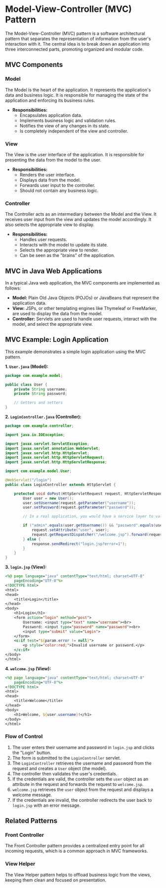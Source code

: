 # Model-View-Controller (MVC) Pattern

The Model-View-Controller (MVC) pattern is a software architectural pattern that separates the representation of information from the user's interaction with it. The central idea is to break down an application into three interconnected parts, promoting organized and modular code.

## MVC Components

### Model
The Model is the heart of the application. It represents the application's data and business logic. It is responsible for managing the state of the application and enforcing its business rules.

*   **Responsibilities:**
    *   Encapsulates application data.
    *   Implements business logic and validation rules.
    *   Notifies the view of any changes in its state.
    *   Is completely independent of the view and controller.

### View
The View is the user interface of the application. It is responsible for presenting the data from the model to the user.

*   **Responsibilities:**
    *   Renders the user interface.
    *   Displays data from the model.
    *   Forwards user input to the controller.
    *   Should not contain any business logic.

### Controller
The Controller acts as an intermediary between the Model and the View. It receives user input from the view and updates the model accordingly. It also selects the appropriate view to display.

*   **Responsibilities:**
    *   Handles user requests.
    *   Interacts with the model to update its state.
    *   Selects the appropriate view to render.
    *   Can be seen as the "brains" of the application.

## MVC in Java Web Applications

In a typical Java web application, the MVC components are implemented as follows:

*   **Model:** Plain Old Java Objects (POJOs) or JavaBeans that represent the application data.
*   **View:** JSPs, or other templating engines like Thymeleaf or FreeMarker, are used to display the data from the model.
*   **Controller:** Servlets are used to handle user requests, interact with the model, and select the appropriate view.

## MVC Example: Login Application

This example demonstrates a simple login application using the MVC pattern.

**1. `User.java` (Model):**

```java
package com.example.model;

public class User {
    private String username;
    private String password;

    // Getters and setters
}
```

**2. `LoginController.java` (Controller):**

```java
package com.example.controller;

import java.io.IOException;

import javax.servlet.ServletException;
import javax.servlet.annotation.WebServlet;
import javax.servlet.http.HttpServlet;
import javax.servlet.http.HttpServletRequest;
import javax.servlet.http.HttpServletResponse;

import com.example.model.User;

@WebServlet("/login")
public class LoginController extends HttpServlet {

    protected void doPost(HttpServletRequest request, HttpServletResponse response) throws ServletException, IOException {
        User user = new User();
        user.setUsername(request.getParameter("username"));
        user.setPassword(request.getParameter("password"));

        // In a real application, you would have a service layer to validate the user's credentials.

        if ("admin".equals(user.getUsername()) && "password".equals(user.getPassword())) {
            request.setAttribute("user", user);
            request.getRequestDispatcher("/welcome.jsp").forward(request, response);
        } else {
            response.sendRedirect("login.jsp?error=1");
        }
    }
}
```

**3. `login.jsp` (View):**

```jsp
<%@ page language="java" contentType="text/html; charset=UTF-8"
    pageEncoding="UTF-8"%>
<!DOCTYPE html>
<html>
<head>
    <title>Login</title>
</head>
<body>
    <h1>Login</h1>
    <form action="login" method="post">
        Username: <input type="text" name="username"><br>
        Password: <input type="password" name="password"><br>
        <input type="submit" value="Login">
    </form>
    <c:if test="${param.error != null}">
        <p style="color:red;">Invalid username or password.</p>
    </c:if>
</body>
</html>
```

**4. `welcome.jsp` (View):**

```jsp
<%@ page language="java" contentType="text/html; charset=UTF-8"
    pageEncoding="UTF-8"%>
<!DOCTYPE html>
<html>
<head>
    <title>Welcome</title>
</head>
<body>
    <h1>Welcome, ${user.username}!</h1>
</body>
</html>
```

### Flow of Control

1.  The user enters their username and password in `login.jsp` and clicks the "Login" button.
2.  The form is submitted to the `LoginController` servlet.
3.  The `LoginController` retrieves the username and password from the request and creates a `User` object (the model).
4.  The controller then validates the user's credentials.
5.  If the credentials are valid, the controller sets the `user` object as an attribute in the request and forwards the request to `welcome.jsp`.
6.  `welcome.jsp` retrieves the `user` object from the request and displays a welcome message.
7.  If the credentials are invalid, the controller redirects the user back to `login.jsp` with an error message.

## Related Patterns

### Front Controller

The Front Controller pattern provides a centralized entry point for all incoming requests, which is a common approach in MVC frameworks.

### View Helper

The View Helper pattern helps to offload business logic from the views, keeping them clean and focused on presentation.